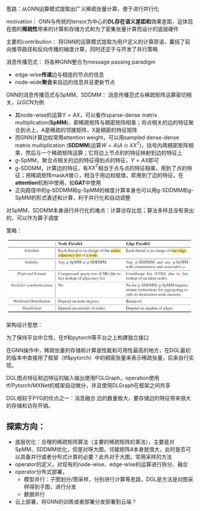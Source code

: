 思路：从GNN运算模式提取出广义稀疏张量计算，便于进行并行化

motivation：
GNN与传统的tensor为中心的**DL存在语义差距和**效果差距，这体现在图的**稀疏性**带来的计算和存储方式和为了密集张量计算而设计的底层硬件

主要的contribution：
将GNN的运算模式提取为用户定义的计算原语，囊括了前向推导路径和反向传播的梯度计算，同时还定于与开发了并行策略

消息传播范式：
将各种GNN整合为message passing paradigm
* edge-wise**传递**边与相连的节点的信息
* node-wide**聚合**来自边的信息并且更新节点

GNN的消息传播范式与SpMM、SDDMM：
消息传播范式与稀疏矩阵运算密切相关，以GCN为例
* 其node-wise的运算$Y=AX$，可以看作sparse-dense matrix multiplication(**SpMM**)，即稀疏矩阵与稠密矩阵相乘；将点相关的边的特征聚合到点上，A是稀疏的邻接矩阵，X是稠密的特征矩阵
* 而GNN计算边权常用attention weight，可以用sampled dense-dense matrix multiplication (**SDDMM**)运算$W=A(A\odot XX^{T})$，括号内两稠密矩阵相乘，然后与一个稀疏矩阵运算；它将边上节点的的特征映射到边的特征上
* g-SpMM，聚合点相关的边的特征得到点的特征，$Y=AX$即可
* g-SDDMM，计算边的特征，有$XX^{T}$相当于点与点的特征相乘，用到了点的特征；用稀疏矩阵mask$A$做$\odot$，相当于用边权赋值，即用到了边的特征，在**attention**机制中使用，如**GAT**中使用
* 正向路径中的g-SDDMM和g-SpMM的梯度计算本身也可以用g-SDDMM和g-SpMM的形式表述和计算，利于并行化和自动调整

对SpMM、SDDMM本身进行并行化的难点：计算访存比低；算法多样且没有突出的，可以作为算子调度

策略：
![](./pics/dpl1.png)

架构设计思想：

为了保持平台中立性，在tf和pytorch等平台之上构建独立接口

在GNN操作中，稀疏张量的存储和计算是性能和可用性最高的地方，在DGL最初的版本中直接用了框架（tf&pytorch）中的稠密张量来表示稀疏张量，后来自行实现。

DGL图点特征和边特征的输入输出使用FGLGraph，operation使用tf/Pytorch/MXNet的框架自动微分，并且使用DLGraph在框架之间共享

DGL相较于PYG的优点之一：消息融合
边的数量极大，要存储边的特征带来很大的存储和访存开销。

## 探索方向：
* 底层优化：合理的稀疏矩阵算法（主要的稀疏矩阵的乘法），主要是对SpMM、SDDMM优化，但是对呀大图，邻接矩阵$A$本身就很大，此时是否可以具备并行或者分布式计算的必要？此外对于大图，常用采样的方法
* operator的定义，对现有的node-wise、edge-wise的运算进行拆分、融合
* operator分布式部署，
    * 模型并行：子图划分/图采样，分别进行计算等思路，DGL是方法是对图采样得到子图，进行分发
    * 数据并行
* 云上部署，将GNN的训练或者部署分发部署到云端？